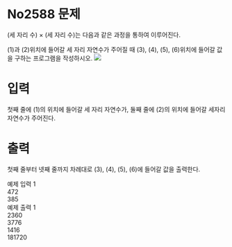 # No2588 문제
(세 자리 수) × (세 자리 수)는 다음과 같은 과정을 통하여 이루어진다.

(1)과 (2)위치에 들어갈 세 자리 자연수가 주어질 때 (3), (4), (5), (6)위치에 들어갈 값을 구하는 프로그램을 작성하시오.
<img src="https://www.acmicpc.net/upload/images/f5NhGHVLM4Ix74DtJrwfC97KepPl27s%20(1).png">

# 입력
첫째 줄에 (1)의 위치에 들어갈 세 자리 자연수가, 둘째 줄에 (2)의 위치에 들어갈 세자리 자연수가 주어진다.

# 출력 
첫째 줄부터 넷째 줄까지 차례대로 (3), (4), (5), (6)에 들어갈 값을 출력한다.

<div>
예제 입력 1<br>
472<br> 
385<br>
</div>
<div>
예제 출력 1<br>
2360<br>
3776<br>
1416<br>
181720<br>
</div>
